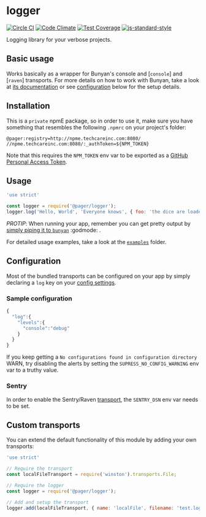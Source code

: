 # logger
[![Circle CI](https://circleci.com/gh/pagerinc/logger.svg?style=svg&circle-token=5d187ad739918f3029e28534e5bf046ece8120ae)](https://circleci.com/gh/pagerinc/logger) [![Code Climate](https://codeclimate.com/repos/556dcfce6956802d790056d6/badges/ab64b16efb1ac1481125/gpa.svg)](https://codeclimate.com/repos/556dcfce6956802d790056d6/feed) [![Test Coverage](https://codeclimate.com/repos/556dcfce6956802d790056d6/badges/ab64b16efb1ac1481125/coverage.svg)](https://codeclimate.com/repos/556dcfce6956802d790056d6/coverage) [![js-standard-style](https://img.shields.io/badge/code%20style-standard-brightgreen.svg?style=flat)](https://github.com/feross/standard)

Logging library for your verbose projects.


## Basic usage

Works basically as a wrapper for Bunyan's console and [`console`] and [`raven`] transports. For more details on how to work with Bunyan, take a look at [its documentation](https://github.com/trentm/node-bunyan) or see [configuration](#Configuration) below for the setup details.


## Installation

This is a `private` npmE package, so in order to use it, make sure you have something that resembles the following `.npmrc` on your project's folder:

```
@pager:registry=http://npme.techcareinc.com:8080/
//npme.techcareinc.com:8080/:_authToken=${NPM_TOKEN}
```

Note that this requires the `NPM_TOKEN` env var to be exported as a [GitHub Personal Access Token](https://help.github.com/articles/creating-an-access-token-for-command-line-use/).


## Usage

```javascript
'use strict'

const logger = require('@pager/logger');
logger.log('Hello, World', 'Everyone knows', { foo: 'the dice are loaded' });
```

*PROTIP*: When running your app, remember you can get pretty output by [simply piping it to `bunyan`](https://github.com/trentm/node-bunyan#cli-usage) :godmode: .

For detailed usage examples, take a look at the [`examples`](https://github.com/pagerinc/logger/tree/master/examples) folder.


## Configuration

Most of the bundled transports can be configured on your app by simply declaring a `log` key on your [config settings](https://github.com/lorenwest/node-config).


### Sample configuration

```javascript
{
  "log":{
    "levels":{
      "console":"debug"
    }
  }
}
```

If you keep getting a `No configurations found in configuration directory` WARN, try disabling the alerts by setting the `SUPRESS_NO_CONFIG_WARNING` env var to a truthy value.


### Sentry

In order to enable the Sentry/Raven [transport](https://github.com/chakrit/bunyan-raven), the `SENTRY_DSN` env var needs to be set.


## Custom transports

You can extend the default functionality of this module by adding your own transports:

```javascript
'use strict'

// Require the transport
const localFileTransport = require('winston').transports.File;

// Require the logger
const logger = require('@pager/logger');

// Add and setup the transport
logger.add(localFileTransport, { name: 'localFile', filename: 'test.log' });
```
